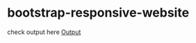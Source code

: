 # bootstrap-responsive-website

check output here <a href="https://dipakbhise.github.io/bootstrap-responsive-website/">Output
